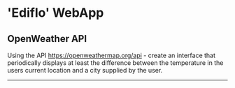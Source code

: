 # 'Ediflo' WebApp

## OpenWeather API

Using the API https://openweathermap.org/api - create an interface that periodically displays at least the difference between the temperature in the users current location and a city
supplied by the user.

---
